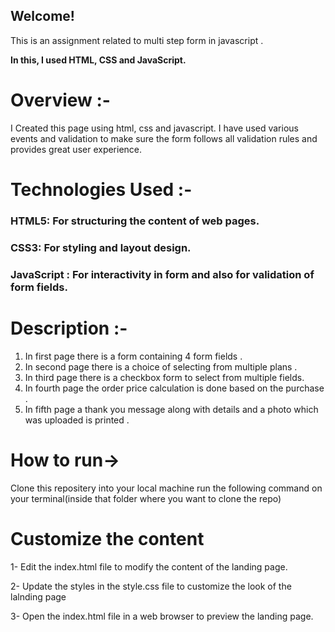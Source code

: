 

## Welcome! 

This is an assignment related to multi step form in javascript .


**In this, I used HTML, CSS and JavaScript.**



# Overview :-
 I Created this page using html, css  and javascript.
 I  have used various events and validation to make sure the form follows all validation rules and provides great user experience.
 
# Technologies Used :-
### HTML5: For structuring the content of web pages.

### CSS3: For styling and layout design.
### JavaScript : For interactivity in form and also for validation of form fields.


# Description :-
1. In first page there is a form containing 4  form fields . 
2. In second page there is a choice of selecting from multiple plans . 
3. In third page there is a checkbox form to select from multiple fields.
4. In fourth page the order price calculation is done based on the purchase .
5. In fifth page a thank you message along with details and a photo which was uploaded  is printed .


# How to run->
Clone this repositery into your local machine
run the following command on your terminal(inside that folder where you want to clone the repo)



# Customize the content
1- Edit the index.html file to modify the content of the landing page.

2- Update the styles in the style.css file to customize the look of the lalnding page

3- Open the index.html file in a web browser to preview the landing page.

